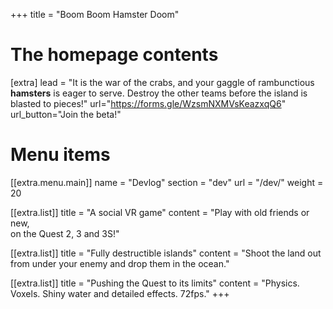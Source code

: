 +++
title = "Boom Boom Hamster Doom"


# The homepage contents
[extra]
lead = "It is the war of the crabs, and your gaggle of rambunctious <strong>hamsters</strong> is eager to serve. Destroy the other teams before the island is blasted to pieces!"
url="https://forms.gle/WzsmNXMVsKeazxqQ6"
url_button="Join the beta!"

# Menu items
[[extra.menu.main]]
name = "Devlog"
section = "dev"
url = "/dev/"
weight = 20

[[extra.list]]
title = "A social VR game"
content = "Play with old friends or new,<br> on the Quest 2, 3 and 3S!"

[[extra.list]]
title = "Fully destructible islands"
content = "Shoot the land out from under your enemy and drop them in the ocean."

[[extra.list]]
title = "Pushing the Quest to its limits"
content = "Physics. Voxels. Shiny water and detailed effects. 72fps."
+++
